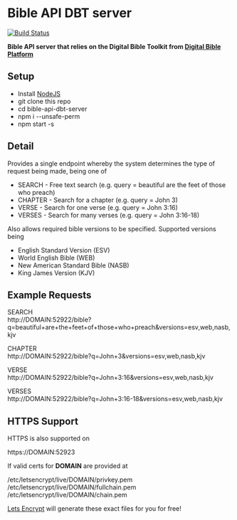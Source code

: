 Bible API DBT server
====================

[![Build Status](http://ctrl.worsheep.com:8080/buildStatus/icon?job=bible-server/master)](http://ctrl.worsheep.com:8080/job/bible-server/master)

**Bible API server that relies on the Digital Bible Toolkit from [Digital Bible Platform](http://www.digitalbibleplatform.com)**

Setup
-----

* Install [NodeJS](https://nodejs.org/en)
* git clone this repo
* cd bible-api-dbt-server
* npm i --unsafe-perm
* npm start -s

Detail
------

Provides a single endpoint whereby the system determines the type of request being made, being one of

* SEARCH - Free text search (e.g. query = beautiful are the feet of those who preach)
* CHAPTER - Search for a chapter (e.g. query = John 3)
* VERSE - Search for one verse (e.g. query = John 3:16)
* VERSES - Search for many verses (e.g. query = John 3:16-18)

Also allows required bible versions to be specified. Supported versions being

* English Standard Version (ESV)
* World English Bible (WEB)
* New American Standard Bible (NASB)
* King James Version (KJV)

Example Requests
----------------

SEARCH<br>
http://DOMAIN:52922/bible?q=beautiful+are+the+feet+of+those+who+preach&versions=esv,web,nasb,kjv

CHAPTER<br>
http://DOMAIN:52922/bible?q=John+3&versions=esv,web,nasb,kjv

VERSE<br>
http://DOMAIN:52922/bible?q=John+3:16&versions=esv,web,nasb,kjv

VERSES<br>
http://DOMAIN:52922/bible?q=John+3:16-18&versions=esv,web,nasb,kjv

HTTPS Support
-------------

HTTPS is also supported on

https://DOMAIN:52923

If valid certs for **DOMAIN** are provided at

/etc/letsencrypt/live/DOMAIN/privkey.pem<br>
/etc/letsencrypt/live/DOMAIN/fullchain.pem<br>
/etc/letsencrypt/live/DOMAIN/chain.pem

[Lets Encrypt](https://letsencrypt.org) will generate these exact files for you for free!
